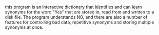 this program is an interactive dictionary that identifies and can learn synonyms for the word "Yes" that are stored in, read from and written to a disk file. The program understands NO, and there are also a number of features for controlling bad data, repetitive synonyms and storing multiple synonyms at once. 

<img src="https://s3.amazonaws.com/poly-screenshots.angel.co/Project/bd/52552/afb145216120bb295c1fc1fe621059ea-preview505_jpg.jpg" alt="">